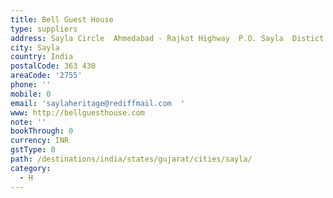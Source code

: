 ```yaml
---
title: Bell Guest House
type: suppliers
address: Sayla Circle  Ahmedabad - Rajkot Highway  P.O. Sayla  Distict Surendranagar
city: Sayla
country: India
postalCode: 363 430
areaCode: '2755'
phone: ''
mobile: 0
email: 'saylaheritage@rediffmail.com  '
www: http://bellguesthouse.com
note: ''
bookThrough: 0
currency: INR
gstType: 0
path: /destinations/india/states/gujarat/cities/sayla/
category:
  - H
---
```



